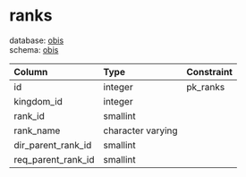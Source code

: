 # ranks
database: [obis](../)  
schema: [obis](obis)  

|Column|Type|Constraint|
|:---|:---|:---|
|id|integer|pk_ranks |
|kingdom_id|integer||
|rank_id|smallint||
|rank_name|character varying||
|dir_parent_rank_id|smallint||
|req_parent_rank_id|smallint||
